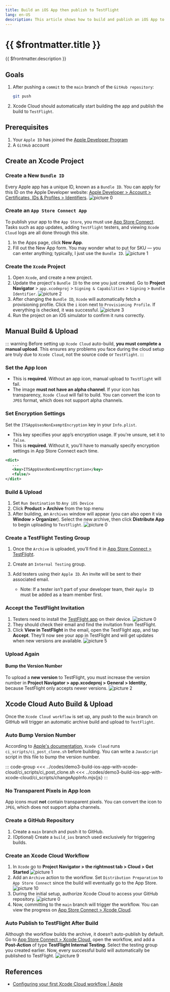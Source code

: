 ```yaml
---
title: Build an iOS App then publish to TestFlight
lang: en-US
description: This article shows how to build and publish an iOS App to TestFlight manually or automatically with Xcode Cloud.
---
```


# {{ $frontmatter.title }}

{{ $frontmatter.description }}

## Goals

1. After pushing a `commit` to the `main` branch of the `GitHub repository`:

   ```bash
   git push
   ```
2. Xcode Cloud should automatically start building the app and publish the build to `TestFlight`.

## Prerequisites

1. Your `Apple ID` has joined the [Apple Developer Program](https://developer.apple.com/programs/)
2. A `GitHub` account

## Create an Xcode Project

### Create a New `Bundle ID`

Every Apple app has a unique ID, known as a `Bundle ID`. You can apply for this ID on the Apple Developer website: [Apple Developer > Account > Certificates, IDs & Profiles > Identifiers](https://developer.apple.com/account/resources/identifiers/list).
![picture 0](assets/537eedde7d55c4c2850180bb33aea5866d7924aacb2ca88992d41fc185810b8f.png)

### Create an `App Store Connect App`

To publish your app to the `App Store`, you must use [App Store Connect](https://appstoreconnect.apple.com/). Tasks such as app updates, adding `TestFlight` testers, and viewing `Xcode Cloud` logs are all done through this site.

1. In the Apps page, click **New App**.
2. Fill out the New App form. You may wonder what to put for SKU — you can enter anything; typically, I just use the `Bundle ID`.
   ![picture 1](assets/fa00d51854579103ad90b664716199d03c78282873aa025251358e5c4fbf3524.png)

### Create the `Xcode` Project

1. Open `Xcode`, and create a new project.
2. Update the project's `Bundle ID` to the one you just created. Go to **Project Navigator** > `app.xcodeproj` > `Signing & Capabilities` > `Signing` > `Bundle Identifier`.
   ![picture 2](assets/d5f20f382a26d66148925923d62bbc7ec97499653776d5767cce5ea22daef44c.png)
3. After changing the `Bundle ID`, `Xcode` will automatically fetch a provisioning profile. Click the `i` icon next to `Provisioning Profile`. If everything is checked, it was successful.
   ![picture 3](assets/674fe85472d0acb3cc61adc8f205faf9788118ae1cac684e8f9973efa08007bb.png)
4. Run the project on an iOS simulator to confirm it runs correctly.

## Manual Build & Upload

::: warning
Before setting up `Xcode Cloud` auto-build, **you must complete a manual upload**. This ensures any problems you face during the cloud setup are truly due to `Xcode Cloud`, not the source code or `TestFlight`.
:::

### Set the App Icon

* This is **required**. Without an app icon, manual upload to `TestFlight` will fail.
* The image **must not have an alpha channel**. If your icon has transparency, `Xcode Cloud` will fail to build. You can convert the icon to `JPEG` format, which does not support alpha channels.

### Set Encryption Settings

Set the `ITSAppUsesNonExemptEncryption` key in your `Info.plist`.

* This key specifies your app’s encryption usage. If you're unsure, set it to `false`.
* This is **required**. Without it, you'll have to manually specify encryption settings in App Store Connect each time.

```xml
<dict>
   ...
   <key>ITSAppUsesNonExemptEncryption</key>
   <false/>
</dict>
```

### Build & Upload

1. Set `Run Destination` to `Any iOS Device`
2. Click **Product > Archive** from the top menu
3. After building, an `Archives` window will appear (you can also open it via **Window > Organizer**). Select the new archive, then click **Distribute App** to begin uploading to `TestFlight`.
   ![picture 0](assets/c93e74cec6f801687d91a2907f97ed58458ff80c932eea1f8e85c15a5f123a5a.png)

### Create a TestFlight Testing Group

1. Once the `Archive` is uploaded, you’ll find it in [App Store Connect > TestFlight](https://appstoreconnect.apple.com/).
2. Create an `Internal Testing` group.
3. Add testers using their `Apple ID`. An invite will be sent to their associated email.

   * Note: If a tester isn’t part of your developer team, their `Apple ID` must be added as a team member first.

### Accept the TestFlight Invitation

1. Testers need to install the [TestFlight app](https://apps.apple.com/us/app/testflight/id899247664) on their device.
   ![picture 0](assets/565df8a386c7e7ee8fa84ec936e2535dd653e02c4cc3b5774233752d6772bf9b.jpeg)
2. They should check their email and find the invitation from TestFlight.
3. Click **View in TestFlight** in the email, open the TestFlight app, and tap **Accept**. They’ll now see your app in TestFlight and will get updates when new versions are available.
   ![picture 5](assets/db10ddb275244c0a41983faeced2e4fc90398af07450cac709ad88af5cdfed0b.png)

### Upload Again

#### Bump the Version Number

To upload a **new version** to TestFlight, you must increase the version number in **Project Navigator > app.xcodeproj > General > Identity**, because TestFlight only accepts newer versions.
![picture 2](assets/49cec477a2be5af9ecdff5c7b143d88a9d2edb3be1a20948832788bf2e47c950.png)

## Xcode Cloud Auto Build & Upload

Once the `Xcode Cloud workflow` is set up, any push to the `main` branch on GitHub will trigger an automatic archive build and upload to `TestFlight`.

### Auto Bump Version Number

According to [Apple's documentation](https://developer.apple.com/documentation/xcode/writing-custom-build-scripts), `Xcode Cloud` runs `ci_scripts/ci_post_clone.sh` before building.
You can write a `JavaScript` script in this file to bump the version number.

::: code-group
<<< ../codes/demo3-build-ios-app-with-xcode-cloud/ci_scripts/ci_post_clone.sh
<<< ../codes/demo3-build-ios-app-with-xcode-cloud/ci_scripts/changeAppInfo.mjs{js}
:::

### No Transparent Pixels in App Icon

App icons must **not** contain transparent pixels. You can convert the icon to `JPEG`, which does not support alpha channels.

### Create a GitHub Repository

1. Create a `main` branch and push it to GitHub.
2. (Optional) Create a `build_ios` branch used exclusively for triggering builds.

### Create an Xcode Cloud Workflow

1. In `Xcode` go to **Project Navigator > the rightmost tab > Cloud > Get Started**
   ![picture 1](assets/591426f25c434af02884acbdcb8e316b7dcfd44459c6af456c5c5a92c34bd71e.png)
2. Add an `Archive` action to the workflow. Set `Distribution Preparation` to `App Store Connect` since the build will eventually go to the App Store.
   ![picture 10](assets/dabf68c784e23522969c69743eb5dbcbd0c72439417949136e1a18c5f9fc68a5.png)
3. During the initial setup, authorize Xcode Cloud to access your GitHub repository.
   ![picture 0](assets/38f19b971085f46c929e044916dfe2939781320a012a0d06087b8be478142aa6.png)
4. Now, committing to the `main` branch will trigger the workflow. You can view the progress on [App Store Connect > Xcode Cloud](https://appstoreconnect.apple.com/).

### Auto Publish to TestFlight After Build

Although the workflow builds the archive, it doesn’t auto-publish by default.
Go to [App Store Connect > Xcode Cloud](https://appstoreconnect.apple.com/), open the workflow, and add a **Post-Action** of type **TestFlight Internal Testing**.
Select the testing group you created earlier. Now, every successful build will automatically be published to TestFlight.
![picture 9](assets/96d33808314288722e8ac494228bbecb799e30e13a4a4eb2631447d915bb8acd.png)

## References

* [Configuring your first Xcode Cloud workflow | Apple](https://developer.apple.com/documentation/xcode/configuring-your-first-xcode-cloud-workflow)
